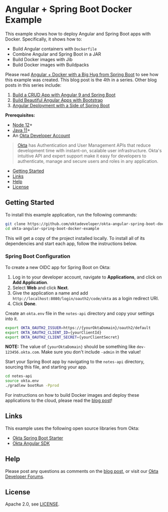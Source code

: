 # Angular + Spring Boot Docker Example
 
This example shows how to deploy Angular and Spring Boot apps with Docker. Specifically, it shows how to:

* Build Angular containers with `Dockerfile`
* Combine Angular and Spring Boot in a JAR
* Build Docker images with Jib
* Build Docker images with Buildpacks

Please read [Angular + Docker with a Big Hug from Spring Boot](https://developer.okta.com/blog/2020/06/17/angular-docker-spring-boot) to see how this example was created. This blog post is the 4th in a series. Other blog posts in this series include:

1. [Build a CRUD App with Angular 9 and Spring Boot](https://developer.okta.com/blog/2020/01/06/crud-angular-9-spring-boot-2)
2. [Build Beautiful Angular Apps with Bootstrap](https://developer.okta.com/blog/2020/03/02/angular-bootstrap)
3. [Angular Deployment with a Side of Spring Boot](https://developer.okta.com/blog/2020/05/29/angular-deployment)

**Prerequisites:** 

* [Node 12](https://nodejs.org/)+
* [Java 11](https://adoptopenjdk.net/)+
* An [Okta Developer Account](https://developer.okta.com/signup/)

> [Okta](https://developer.okta.com/) has Authentication and User Management APIs that reduce development time with instant-on, scalable user infrastructure. Okta's intuitive API and expert support make it easy for developers to authenticate, manage and secure users and roles in any application.

* [Getting Started](#getting-started)
* [Links](#links)
* [Help](#help)
* [License](#license)

## Getting Started

To install this example application, run the following commands:

```bash
git clone https://github.com/oktadeveloper/okta-angular-spring-boot-docker-example.git
cd okta-angular-spring-boot-docker-example
```

This will get a copy of the project installed locally. To install all of its dependencies and start each app, follow the instructions below.

### Spring Boot Configuration

To create a new OIDC app for Spring Boot on Okta:

1. Log in to your developer account, navigate to **Applications**, and click on **Add Application**.
2. Select **Web** and click **Next**. 
3. Give the application a name and add `http://localhost:8080/login/oauth2/code/okta` as a login redirect URI. 
4. Click **Done**.

Create an `okta.env` file in the `notes-api` directory and copy your settings into it.

```bash
export OKTA_OAUTH2_ISSUER=https://{yourOktaDomain}/oauth2/default
export OKTA_OAUTH2_CLIENT_ID={yourClientId}
export OKTA_OAUTH2_CLIENT_SECRET={yourClientSecret}
```

**NOTE:** The value of `{yourOktaDomain}` should be something like `dev-123456.okta.com`. Make sure you don't include `-admin` in the value!

Start your Spring Boot app by navigating to the `notes-api` directory, sourcing this file, and starting your app.

```bash
cd notes-api
source okta.env
./gradlew bootRun -Pprod
```

For instructions on how to build Docker images and deploy these applications to the cloud, please read the [blog post](https://developer.okta.com/blog/2020/06/17/angular-docker-spring-boot)!

## Links

This example uses the following open source libraries from Okta:

* [Okta Spring Boot Starter](https://github.com/okta/okta-spring-boot)
* [Okta Angular SDK](https://github.com/okta/okta-oidc-js/tree/master/packages/okta-angular)

## Help

Please post any questions as comments on the [blog post](https://developer.okta.com/blog/2020/06/17/angular-docker-spring-boot), or visit our [Okta Developer Forums](https://devforum.okta.com/).

## License

Apache 2.0, see [LICENSE](LICENSE).

